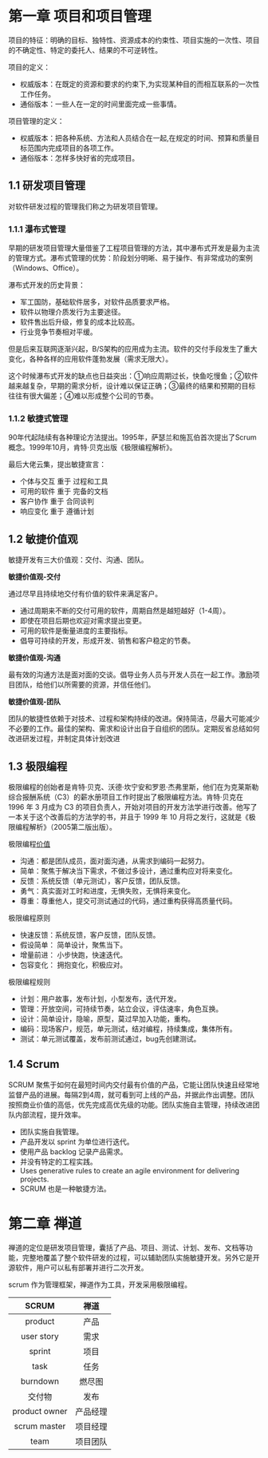 # 第一章 项目和项目管理

项目的特征：明确的目标、独特性、资源成本的约束性、项目实施的一次性、项目的不确定性、特定的委托人、结果的不可逆转性。

项目的定义：

- 权威版本：在既定的资源和要求的约束下,为实现某种目的而相互联系的一次性工作任务。
- 通俗版本：一些人在一定的时间里面完成一些事情。

项目管理的定义：

- 权威版本：把各种系统、方法和人员结合在一起,在规定的时间、预算和质量目标范围内完成项目的各项工作。
- 通俗版本：怎样多快好省的完成项目。

## 1.1 研发项目管理

对软件研发过程的管理我们称之为研发项目管理。

### 1.1.1 瀑布式管理

早期的研发项目管理大量借鉴了工程项目管理的方法，其中瀑布式开发是最为主流的管理方式。瀑布式管理的优势：阶段划分明晰、易于操作、有非常成功的案例（Windows、Office）。

瀑布式开发的历史背景：

- 军工国防，基础软件居多，对软件品质要求严格。
- 软件以物理介质发行为主要途径。
- 软件售出后升级，修复的成本比较高。
- 行业竞争节奏相对平缓。

但是后来互联网逐渐兴起，B/S架构的应用成为主流。软件的交付手段发生了重大变化，各种各样的应用软件蓬勃发展（需求无限大）。

这个时候瀑布式开发的缺点也日益突出：①响应周期过长，快鱼吃慢鱼；②软件越来越复杂，早期的需求分析，设计难以保证正确；③最终的结果和预期的目标往往有很大偏差；④难以形成整个公司的节奏。

### 1.1.2 敏捷式管理

90年代起陆续有各种理论方法提出。1995年，萨瑟兰和施瓦伯首次提出了Scrum概念。1999年10月，肯特·贝克出版《极限编程解析》。

最后大佬云集，提出敏捷宣言：

- 个体与交互 重于 过程和工具
- 可用的软件 重于 完备的文档
- 客户协作  重于 合同谈判
- 响应变化  重于 遵循计划

## 1.2 敏捷价值观

敏捷开发有三大价值观：交付、沟通、团队。

**敏捷价值观-交付**

通过尽早且持续地交付有价值的软件来满足客户。

* 通过周期来不断的交付可用的软件，周期自然是越短越好（1-4周）。
* 即使在项目后期也欢迎对需求提出变更。
* 可用的软件是衡量进度的主要指标。
* 倡导可持续的开发，形成开发、销售和客户稳定的节奏。

**敏捷价值观-沟通**

最有效的沟通方法是面对面的交谈。倡导业务人员与开发人员在一起工作。激励项目团队，给他们以所需要的资源，并信任他们。

**敏捷价值观-团队**

团队的敏捷性依赖于对技术、过程和架构持续的改进。保持简洁，尽最大可能减少不必要的工作。最佳的架构、需求和设计出自于自组织的团队。定期反省总结如何改进研发过程，并制定具体计划改进

## 1.3 极限编程

极限编程的创始者是肯特·贝克、沃德·坎宁安和罗恩·杰弗里斯，他们在为克莱斯勒综合报酬系统（C3）的薪水册项目工作时提出了极限编程方法。肯特·贝克在 1996 年 3 月成为 C3 的项目负责人，开始对项目的开发方法学进行改善。他写了一本关于这个改善后的方法学的书，并且于 1999 年 10 月将之发行，这就是《极限编程解析》（2005第二版出版）。

极限编程[价值](http://www.extremeprogramming.org/values.html)

- 沟通：都是团队成员，面对面沟通，从需求到编码一起努力。
- 简单：聚焦于解决当下需求，不做过多设计，通过重构应对将来变化。
- 反馈：系统反馈（单元测试），客户反馈，团队反馈。
- 勇气：真实面对工时和进度，无惧失败，无惧将来变化。
- 尊重：尊重他人，提交可测试通过的代码，通过重构获得高质量代码。

极限编程原则

- 快速反馈：系统反馈，客户反馈，团队反馈。
- 假设简单： 简单设计，聚焦当下。
- 增量前进： 小步快跑，快速迭代。
- 包容变化： 拥抱变化，积极应对。

极限编程规则

- 计划：用户故事，发布计划，小型发布，迭代开发。
- 管理：开放空间，可持续节奏，站立会议，评估速率，角色互换。
- 设计：简单设计，隐喻，原型，莫过早加入功能，重构。
- 编码：现场客户，规范，单元测试，结对编程，持续集成，集体所有。
- 测试：单元测试覆盖，发布前测试通过，bug先创建测试。

## 1.4 Scrum

SCRUM 聚焦于如何在最短时间内交付最有价值的产品，它能让团队快速且经常地监督产品的进展。每隔2到4周，就可看到可上线的产品，并据此作出调整。团队按照商业价值的高低，优先完成高优先级的功能。团队实施自主管理，持续改进团队内部流程，提升效率。

- 团队实施自我管理。
- 产品开发以 sprint 为单位进行迭代。 
- 使用产品 backlog 记录产品需求。
- 并没有特定的工程实践。 
- Uses generative rules to create an agile environment for delivering projects.
- SCRUM 也是一种敏捷方法。

# 第二章 禅道

禅道的定位是研发项目管理，囊括了产品、项目、测试、计划、发布、文档等功能，完整地覆盖了整个软件研发的过程，可以辅助团队实施敏捷开发。另外它是开源软件，用户可以私有部署并进行二次开发。

scrum 作为管理框架，禅道作为工具，开发采用极限编程。

|   **SCRUM**   | **禅道** |
| :-----------: | :------: |
|    product    |   产品   |
|  user story   |   需求   |
|    sprint     |   项目   |
|     task      |   任务   |
|   burndown    |  燃尽图  |
|    交付物     |   发布   |
| product owner | 产品经理 |
| scrum master  | 项目经理 |
|     team      | 项目团队 |